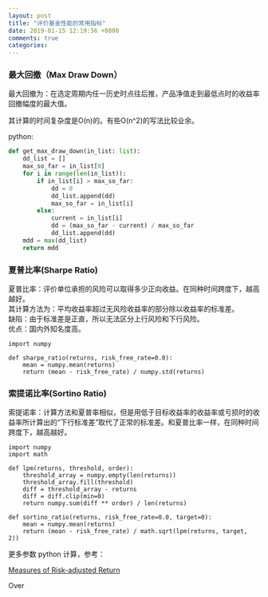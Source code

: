 ```yaml
---
layout: post
title: "评价基金性能的常用指标"
date: 2019-01-15 12:19:56 +0800
comments: true
categories: 
---
```



### 最大回撤（Max Draw Down）

最大回撤为：在选定周期内任一历史时点往后推，产品净值走到最低点时的收益率回撤幅度的最大值。  

其计算的时间复杂度是O(n)的。有些O(n^2)的写法比较业余。

python:
```python
def get_max_draw_down(in_list: list):
    dd_list = []
    max_so_far = in_list[0]
    for i in range(len(in_list)):
        if in_list[i] > max_so_far:
            dd = 0
            dd_list.append(dd)
            max_so_far = in_list[i]
        else:
            current = in_list[i]
            dd = (max_so_far - current) / max_so_far
            dd_list.append(dd)
    mdd = max(dd_list)
    return mdd
```

### 夏普比率(Sharpe Ratio)

夏普比率：评价单位承担的风险可以取得多少正向收益。在同种时间跨度下，越高越好。  
其计算方法为：平均收益率超过无风险收益率的部分除以收益率的标准差。  
缺陷：由于标准差是正直，所以无法区分上行风险和下行风险。  
优点：国内外知名度高。  

```
import numpy

def sharpe_ratio(returns, risk_free_rate=0.0):
    mean = numpy.mean(returns)
    return (mean - risk_free_rate) / numpy.std(returns)
```


<!--more-->

### 索提诺比率(Sortino Ratio)

索提诺率：计算方法和夏普率相似，但是用低于目标收益率的收益率或亏损时的收益率所计算出的“下行标准差”取代了正常的标准差。和夏普比率一样，在同种时间跨度下，越高越好。  


```
import numpy
import math

def lpm(returns, threshold, order):
    threshold_array = numpy.empty(len(returns))
    threshold_array.fill(threshold)
    diff = threshold_array - returns
    diff = diff.clip(min=0)
    return numpy.sum(diff ** order) / len(returns)

def sortino_ratio(returns, risk_free_rate=0.0, target=0):
    mean = numpy.mean(returns)
    return (mean - risk_free_rate) / math.sqrt(lpm(returns, target, 2))
```


更多参数 python 计算，参考：  

[Measures of Risk-adjusted Return](http://www.turingfinance.com/computational-investing-with-python-week-one/)

Over